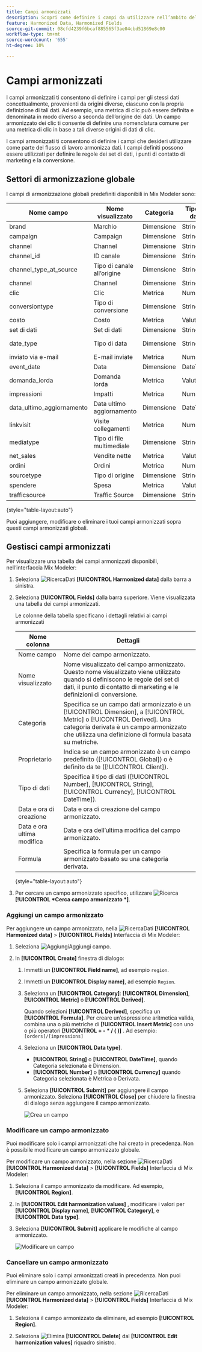```yaml
---
title: Campi armonizzati
description: Scopri come definire i campi da utilizzare nell’ambito dell’armonizzazione dei dati in Mix Modeler.
feature: Harmonized Data, Harmonized Fields
source-git-commit: 08cfd4239f6bcaf885565f3ae04cbd51869e8c00
workflow-type: tm+mt
source-wordcount: '655'
ht-degree: 10%

---
```



# Campi armonizzati

I campi armonizzati ti consentono di definire i campi per gli stessi dati concettualmente, provenienti da origini diverse, ciascuno con la propria definizione di tali dati. Ad esempio, una metrica di clic può essere definita e denominata in modo diverso a seconda dell’origine dei dati. Un campo armonizzato dei clic ti consente di definire una nomenclatura comune per una metrica di clic in base a tali diverse origini di dati di clic.

I campi armonizzati ti consentono di definire i campi che desideri utilizzare come parte del flusso di lavoro armonizza dati. I campi definiti possono essere utilizzati per definire le regole dei set di dati, i punti di contatto di marketing e la conversione.

## Settori di armonizzazione globale

I campi di armonizzazione globali predefiniti disponibili in Mix Modeler sono:


| Nome campo | Nome visualizzato | Categoria | Tipo di dati | Commento |
| ---------------------- | ---------------------- | --------- | --------- | --------- |
| brand | Marchio | Dimensione | Stringa |           |
| campaign | Campaign | Dimensione | Stringa |           |
| channel | Channel | Dimensione | Stringa |           |
| channel_id | ID canale | Dimensione | Stringa |           |
| channel_type_at_source | Tipo di canale all’origine | Dimensione | Stringa |           |
| channel | Channel | Dimensione | Stringa |           |
| clic | Clic | Metrica | Numero |           |
| conversiontype | Tipo di conversione | Dimensione | Stringa |           |
| costo | Costo | Metrica | Valuta |           |
| set di dati | Set di dati | Dimensione | Stringa |           |
| date_type | Tipo di data | Dimensione | Stringa | giorno, settimana |
| inviato via e-mail | E-mail inviate | Metrica | Numero |           |
| event_date | Data | Dimensione | DateTime |           |
| domanda_lorda | Domanda lorda | Metrica | Valuta |           |
| impressioni | Impatti | Metrica | Numero |           |
| data_ultimo_aggiornamento | Data ultimo aggiornamento | Dimensione | DateTime |           |
| linkvisit | Visite collegamenti | Metrica | Numero |           |
| mediatype | Tipo di file multimediale | Dimensione | Stringa |           |
| net_sales | Vendite nette | Metrica | Valuta |           |
| ordini | Ordini | Metrica | Numero |           |
| sourcetype | Tipo di origine | Dimensione | Stringa |           |
| spendere | Spesa | Metrica | Valuta |           |
| trafficsource | Traffic Source | Dimensione | Stringa |           |

{style="table-layout:auto"}

Puoi aggiungere, modificare o eliminare i tuoi campi armonizzati sopra questi campi armonizzati globali.

## Gestisci campi armonizzati

Per visualizzare una tabella dei campi armonizzati disponibili, nell’interfaccia Mix Modeler:

1. Seleziona ![RicercaDati](../assets/icons/DataCheck.svg) **[!UICONTROL Harmonized data]** dalla barra a sinistra.

1. Seleziona **[!UICONTROL Fields]** dalla barra superiore. Viene visualizzata una tabella dei campi armonizzati.

   Le colonne della tabella specificano i dettagli relativi ai campi armonizzati

   | Nome colonna | Dettagli |
   | ---------------------- | ----------|
   | Nome campo | Nome del campo armonizzato. |
   | Nome visualizzato | Nome visualizzato del campo armonizzato. Questo nome visualizzato viene utilizzato quando si definiscono le regole del set di dati, il punto di contatto di marketing e le definizioni di conversione. |
   | Categoria | Specifica se un campo dati armonizzato è un [!UICONTROL Dimension], a [!UICONTROL Metric] o [!UICONTROL Derived]. Una categoria derivata è un campo armonizzato che utilizza una definizione di formula basata su metriche. |
   | Proprietario | Indica se un campo armonizzato è un campo predefinito ([!UICONTROL Global]) o è definito da te ([!UICONTROL Client]). |
   | Tipo di dati | Specifica il tipo di dati ([!UICONTROL Number], [!UICONTROL String], [!UICONTROL Currency], [!UICONTROL DateTime]). |
   | Data e ora di creazione | Data e ora di creazione del campo armonizzato. |
   | Data e ora ultima modifica | Data e ora dell’ultima modifica del campo armonizzato. |
   | Formula | Specifica la formula per un campo armonizzato basato su una categoria derivata. |

   {style="table-layout:auto"}

1. Per cercare un campo armonizzato specifico, utilizzare ![Ricerca](../assets/icons/Search.svg) **[!UICONTROL *Cerca campo armonizzato *]**.




### Aggiungi un campo armonizzato

Per aggiungere un campo armonizzato, nella ![RicercaDati](../assets/icons/DataCheck.svg) **[!UICONTROL Harmonized data]** > **[!UICONTROL Fields]** Interfaccia di Mix Modeler:

1. Seleziona ![Aggiungi](../assets/icons/AddCircle.svg)Aggiungi campo.

1. In **[!UICONTROL Create]** finestra di dialogo:

   1. Immetti un **[!UICONTROL Field name]**, ad esempio `region`.
   1. Immetti un **[!UICONTROL Display name]**, ad esempio `Region`.
   1. Seleziona un **[!UICONTROL Category]**: **[!UICONTROL Dimension]**, **[!UICONTROL Metric]** o **[!UICONTROL Derived]**.

      Quando selezioni **[!UICONTROL Derived]**, specifica un **[!UICONTROL Formula]**. Per creare un’espressione aritmetica valida, combina una o più metriche di **[!UICONTROL Insert Metric]** con uno o più operatori **[!UICONTROL + - * / ( )]** . Ad esempio: `[orders]/[impressions]`

   1. Seleziona un **[!UICONTROL Data type]**.

      - **[!UICONTROL String]** o **[!UICONTROL DateTime]**, quando Categoria selezionata è Dimension.
      - **[!UICONTROL Number]** o **[!UICONTROL Currency]** quando Categoria selezionata è Metrica o Derivata.

   1. Seleziona **[!UICONTROL Submit]** per aggiungere il campo armonizzato. Seleziona **[!UICONTROL Close]** per chiudere la finestra di dialogo senza aggiungere il campo armonizzato.

      ![Crea un campo](../assets/create-field.png)


### Modificare un campo armonizzato

Puoi modificare solo i campi armonizzati che hai creato in precedenza. Non è possibile modificare un campo armonizzato globale.

Per modificare un campo armonizzato, nella sezione ![RicercaDati](../assets/icons/DataCheck.svg) **[!UICONTROL Harmonized data]** > **[!UICONTROL Fields]** Interfaccia di Mix Modeler:

1. Seleziona il campo armonizzato da modificare. Ad esempio, **[!UICONTROL Region]**.

1. In **[!UICONTROL Edit harmonization values]** , modificare i valori per **[!UICONTROL Display name]**, **[!UICONTROL Category]**, e **[!UICONTROL Data type]**.

1. Seleziona **[!UICONTROL Submit]** applicare le modifiche al campo armonizzato.

   ![Modificare un campo](../assets/edit-field.png)

### Cancellare un campo armonizzato

Puoi eliminare solo i campi armonizzati creati in precedenza. Non puoi eliminare un campo armonizzato globale.

Per eliminare un campo armonizzato, nella sezione ![RicercaDati](../assets/icons/DataCheck.svg) **[!UICONTROL Harmonized data]** > **[!UICONTROL Fields]** Interfaccia di Mix Modeler:

1. Seleziona il campo armonizzato da eliminare, ad esempio **[!UICONTROL Region]**.

1. Seleziona ![Elimina](../assets/icons/Delete.svg) **[!UICONTROL Delete]** dal **[!UICONTROL Edit harmonization values]** riquadro sinistro.


